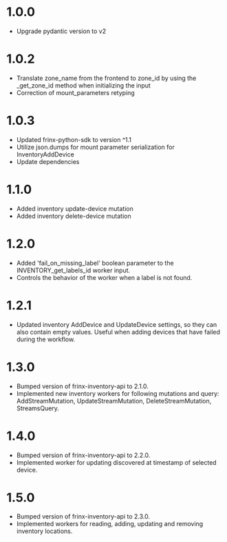 # 1.0.0
- Upgrade pydantic version to v2

# 1.0.2
- Translate zone_name from the frontend to zone_id by using the _get_zone_id method when initializing the input
- Correction of mount_parameters retyping

# 1.0.3
- Updated frinx-python-sdk to version ^1.1
- Utilize json.dumps for mount parameter serialization for InventoryAddDevice
- Update dependencies

# 1.1.0
- Added inventory update-device mutation
- Added inventory delete-device mutation

# 1.2.0
- Added 'fail_on_missing_label' boolean parameter to the INVENTORY_get_labels_id worker input.
- Controls the behavior of the worker when a label is not found.

# 1.2.1
- Updated inventory AddDevice and UpdateDevice settings, so they can also contain empty values.
  Useful when adding devices that have failed during the workflow.

# 1.3.0
- Bumped version of frinx-inventory-api to 2.1.0.
- Implemented new inventory workers for following mutations and query:
  AddStreamMutation, UpdateStreamMutation, DeleteStreamMutation, StreamsQuery.

# 1.4.0
- Bumped version of frinx-inventory-api to 2.2.0.
- Implemented worker for updating discovered at timestamp of selected device.

# 1.5.0
- Bumped version of frinx-inventory-api to 2.3.0.
- Implemented workers for reading, adding, updating and removing inventory locations.
